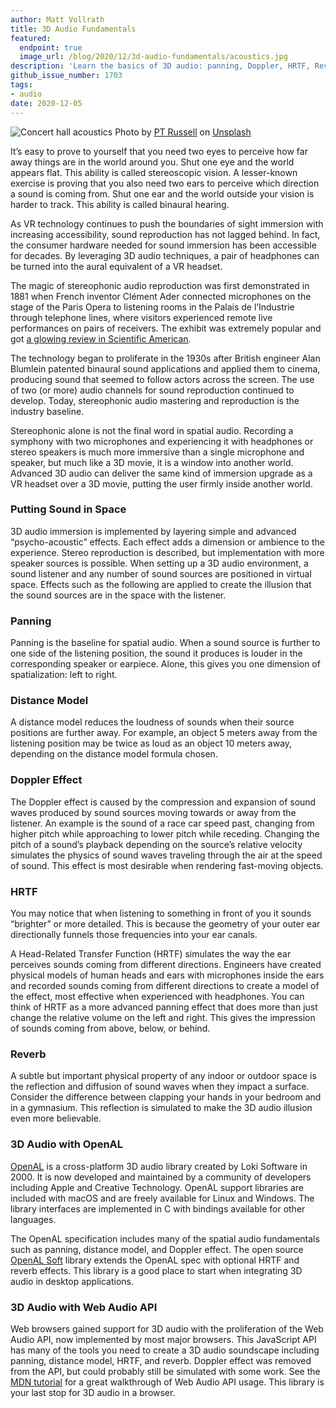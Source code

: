 ```yaml
---
author: Matt Vollrath
title: 3D Audio Fundamentals
featured:
  endpoint: true
  image_url: /blog/2020/12/3d-audio-fundamentals/acoustics.jpg
description: 'Learn the basics of 3D audio: panning, Doppler, HRTF, Reverb, and OpenAL.'
github_issue_number: 1703
tags:
- audio
date: 2020-12-05
---
```


![Concert hall acoustics](/blog/2020/12/3d-audio-fundamentals/acoustics.jpg)
Photo by [PT Russell](https://unsplash.com/@pt_photos?utm_source=unsplash&amp;utm_medium=referral&amp;utm_content=creditCopyText) on [Unsplash](https://unsplash.com/?utm_source=unsplash&amp;utm_medium=referral&amp;utm_content=creditCopyText)</span>

It’s easy to prove to yourself that you need two eyes to perceive how far away things are in the world around you. Shut one eye and the world appears flat. This ability is called stereoscopic vision. A lesser-known exercise is proving that you also need two ears to perceive which direction a sound is coming from. Shut one ear and the world outside your vision is harder to track. This ability is called binaural hearing.

As VR technology continues to push the boundaries of sight immersion with increasing accessibility, sound reproduction has not lagged behind. In fact, the consumer hardware needed for sound immersion has been accessible for decades. By leveraging 3D audio techniques, a pair of headphones can be turned into the aural equivalent of a VR headset.

The magic of stereophonic audio reproduction was first demonstrated in 1881 when French inventor Clément Ader connected microphones on the stage of the Paris Opera to listening rooms in the Palais de l’Industrie through telephone lines, where visitors experienced remote live performances on pairs of receivers. The exhibit was extremely popular and got [a glowing review in Scientific American](https://babel.hathitrust.org/cgi/pt?id=mdp.39015024538491;view=1up;seq=428).

The technology began to proliferate in the 1930s after British engineer Alan Blumlein patented binaural sound applications and applied them to cinema, producing sound that seemed to follow actors across the screen. The use of two (or more) audio channels for sound reproduction continued to develop. Today, stereophonic audio mastering and reproduction is the industry baseline.

Stereophonic alone is not the final word in spatial audio. Recording a symphony with two microphones and experiencing it with headphones or stereo speakers is much more immersive than a single microphone and speaker, but much like a 3D movie, it is a window into another world. Advanced 3D audio can deliver the same kind of immersion upgrade as a VR headset over a 3D movie, putting the user firmly inside another world.

### Putting Sound in Space

3D audio immersion is implemented by layering simple and advanced “psycho-acoustic” effects. Each effect adds a dimension or ambience to the experience. Stereo reproduction is described, but implementation with more speaker sources is possible. When setting up a 3D audio environment, a sound listener and any number of sound sources are positioned in virtual space. Effects such as the following are applied to create the illusion that the sound sources are in the space with the listener.

### Panning

Panning is the baseline for spatial audio. When a sound source is further to one side of the listening position, the sound it produces is louder in the corresponding speaker or earpiece. Alone, this gives you one dimension of spatialization: left to right.

### Distance Model

A distance model reduces the loudness of sounds when their source positions are further away. For example, an object 5 meters away from the listening position may be twice as loud as an object 10 meters away, depending on the distance model formula chosen.

### Doppler Effect

The Doppler effect is caused by the compression and expansion of sound waves produced by sound sources moving towards or away from the listener. An example is the sound of a race car speed past, changing from higher pitch while approaching to lower pitch while receding. Changing the pitch of a sound’s playback depending on the source’s relative velocity simulates the physics of sound waves traveling through the air at the speed of sound. This effect is most desirable when rendering fast-moving objects.

### HRTF

You may notice that when listening to something in front of you it sounds “brighter” or more detailed. This is because the geometry of your outer ear directionally funnels those frequencies into your ear canals.

A Head-Related Transfer Function (HRTF) simulates the way the ear perceives sounds coming from different directions. Engineers have created physical models of human heads and ears with microphones inside the ears and recorded sounds coming from different directions to create a model of the effect, most effective when experienced with headphones. You can think of HRTF as a more advanced panning effect that does more than just change the relative volume on the left and right. This gives the impression of sounds coming from above, below, or behind.

### Reverb

A subtle but important physical property of any indoor or outdoor space is the reflection and diffusion of sound waves when they impact a surface. Consider the difference between clapping your hands in your bedroom and in a gymnasium. This reflection is simulated to make the 3D audio illusion even more believable.

### 3D Audio with OpenAL

[OpenAL](https://www.openal.org/) is a cross-platform 3D audio library created by Loki Software in 2000. It is now developed and maintained by a community of developers including Apple and Creative Technology. OpenAL support libraries are included with macOS and are freely available for Linux and Windows. The library interfaces are implemented in C with bindings available for other languages.

The OpenAL specification includes many of the spatial audio fundamentals such as panning, distance model, and Doppler effect. The open source [OpenAL Soft](https://openal-soft.org/) library extends the OpenAL spec with optional HRTF and reverb effects. This library is a good place to start when integrating 3D audio in desktop applications.

### 3D Audio with Web Audio API

Web browsers gained support for 3D audio with the proliferation of the Web Audio API, now implemented by most major browsers. This JavaScript API has many of the tools you need to create a 3D audio soundscape including panning, distance model, HRTF, and reverb. Doppler effect was removed from the API, but could probably still be simulated with some work. See the [MDN tutorial](https://developer.mozilla.org/en-US/docs/Web/API/Web_Audio_API/Web_audio_spatialization_basics) for a great walkthrough of Web Audio API usage. This library is your last stop for 3D audio in a browser.
